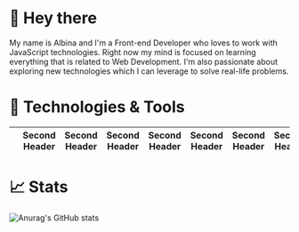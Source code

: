 # 👋 Hey there 

My name is Albina and I'm a Front-end Developer who loves to work with JavaScript technologies. Right now my mind is focused on learning everything that is related to Web Development. I'm also passionate about exploring new technologies which I can leverage to solve real-life problems.

# 🔧 Technologies & Tools


|   | Second Header | Second Header | Second Header | Second Header | Second Header | Second Header | Second Header |
| ------------- | ------------- | ------------- | ------------- | ------------- | ------------- | ------------- | ------------- |

# 📈 Stats

![Anurag's GitHub stats](https://github-readme-stats.vercel.app/api?username=albinazs&hide=stars&count_private=true&show_icons=true&theme=transparent)

<!--
**albinazs/albinazs** is a ✨ _special_ ✨ repository because its `README.md` (this file) appears on your GitHub profile.

Here are some ideas to get you started:

- 🔭 I’m currently working on ...
- 🌱 I’m currently learning ...
- 👯 I’m looking to collaborate on ...
- 🤔 I’m looking for help with ...
- 💬 Ask me about ...
- 📫 How to reach me: ...
- 😄 Pronouns: ...
- ⚡ Fun fact: ...
-->
